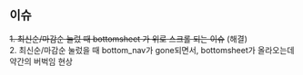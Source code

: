 ## 이슈
~~1. 최신순/마감순 눌렀 때 bottomsheet 가 위로 스크롤 되는 이슈~~ (해결) <br>
2. 최신순/마감순 눌렀을 때 bottom_nav가 gone되면서, bottomsheet가 올라오는데 약간의 버벅임 현상
